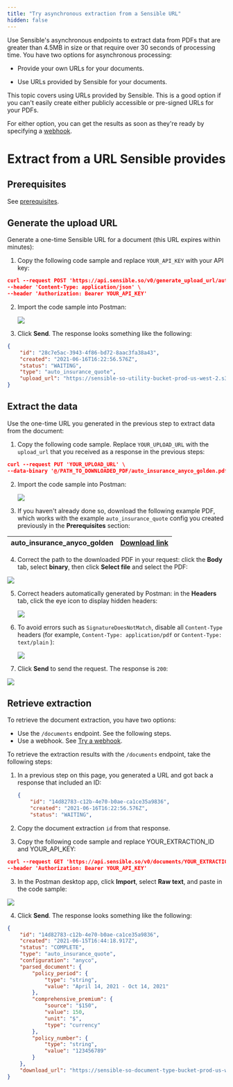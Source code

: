 ```yaml
---
title: "Try asynchronous extraction from a Sensible URL"
hidden: false
---
```


Use Sensible's asynchronous endpoints to extract data from PDFs that are greater than 4.5MB in size or that require over 30 seconds of processing time. You have two options for asynchronous processing:

- Provide your own URLs for your documents. 

- Use URLs provided by Sensible for your documents. 

This topic covers using URLs provided by Sensible. This is a good option if you can't easily create either publicly accessible or pre-signed URLs for your PDFs.

For either option, you can get the results as soon as they're ready by specifying a [webhook](doc:api-tutorial-webhook).

Extract from a URL Sensible provides
====

Prerequisites
----

See [prerequisites](doc:api-tutorial#section-prerequisites).


Generate the upload URL
----


Generate a one-time Sensible URL for a document (this URL expires within minutes): 

  1. Copy the following code sample and replace `YOUR_API_KEY` with your API key:

```json
curl --request POST 'https://api.sensible.so/v0/generate_upload_url/auto_insurance_quote' \
--header 'Content-Type: application/json' \
--header 'Authorization: Bearer YOUR_API_KEY'
```

2. Import the code sample into Postman:

   ![](https://raw.githubusercontent.com/sensible-hq/sensible-docs/main/readme-sync/assets/v0/images/api_quickstart_postman_3.png)

3. Click **Send**. The response looks something like the following:

```json
{
    "id": "28c7e5ac-3943-4f86-bd72-8aac3fa38a43",
    "created": "2021-06-16T16:22:56.576Z",
    "status": "WAITING",
    "type": "auto_insurance_quote",
    "upload_url": "https://sensible-so-utility-bucket-prod-us-west-2.s3.us-west-2.amazonaws.com/EXTRACTION_UPLOAD/sensible/fc3484c5-3f35-4129-bb29-0ad1291ee9f8/EXTRACTION/28c7e5ac-3943-4f86-bd72-8aac3fa38a43.pdf?AWSAccessKeyId=REDACTED&Expires=1623861476&Signature=REDACTED&x-amz-security-token=REDACTED"
}
```

Extract the data 
----


Use the one-time URL you generated in the previous step to extract data from the document:

1. Copy the following code sample. Replace `YOUR_UPLOAD_URL` with the `upload_url` that you received as a response in the previous steps:

```json
curl --request PUT 'YOUR_UPLOAD_URL' \
--data-binary '@/PATH_TO_DOWNLOADED_PDF/auto_insurance_anyco_golden.pdf'
```

2. Import the code sample into Postman:

   ![](https://raw.githubusercontent.com/sensible-hq/sensible-docs/main/readme-sync/assets/v0/images/api_quickstart_postman_4.png)

3. If you haven't already done so, download the following example PDF, which works with the example `auto_insurance_quote` config you created previously in the **Prerequisites** section:

| auto_insurance_anyco_golden | [Download link](https://github.com/sensible-hq/sensible-docs/raw/main/readme-sync/assets/v0/pdfs/auto_insurance_anyco_golden.pdf) |
| --------------------------- | ------------------------------------------------------------ |

4. Correct the path to the downloaded PDF in your request: click the **Body** tab, select **binary**, then click **Select file** and select the PDF:

![](https://raw.githubusercontent.com/sensible-hq/sensible-docs/main/readme-sync/assets/v0/images/quickstart_postman_1.png)

5. Correct headers automatically generated by Postman: in the **Headers** tab, click the eye icon to display hidden headers:

   ![](https://raw.githubusercontent.com/sensible-hq/sensible-docs/main/readme-sync/assets/v0/images/api_quickstart_postman_headers_1.png)

6. To avoid errors such as `SignatureDoesNotMatch`,  disable all `Content-Type` headers (for example, `Content-Type: application/pdf` or `Content-Type: text/plain` ):

   ![](https://raw.githubusercontent.com/sensible-hq/sensible-docs/main/readme-sync/assets/v0/images/api_quickstart_postman_headers_2.png)

   

7. Click **Send** to send the request. The response is  `200`:



![](https://raw.githubusercontent.com/sensible-hq/sensible-docs/main/readme-sync/assets/v0/images/api_quickstart_postman_200.png) 




Retrieve extraction
----

 To retrieve the document extraction, you have two options:

- Use the `/documents` endpoint. See the following steps.
- Use a webhook. See [Try a webhook](doc:api-tutorial-webhook).


To retrieve the extraction results with the  `/documents` endpoint, take the following steps:


1. In a previous step on this page,  you generated a URL and got back a response that included an ID:

   ```json
   {
       "id": "14d82783-c12b-4e70-b0ae-ca1ce35a9836",
       "created": "2021-06-16T16:22:56.576Z",
       "status": "WAITING",
   ```

2. Copy the document extraction `id` from that response.

3. Copy the following code sample and replace YOUR_EXTRACTION_ID and YOUR_API_KEY:

```json
curl --request GET 'https://api.sensible.so/v0/documents/YOUR_EXTRACTION_ID' \
--header 'Authorization: Bearer YOUR_API_KEY'
```

3. In the Postman desktop app, click **Import**, select **Raw text**, and paste in the code sample:

![](https://raw.githubusercontent.com/sensible-hq/sensible-docs/main/readme-sync/assets/v0/images/api_quickstart_postman_2.png)

4. Click **Send**. The response looks something like the following:

```json
{
    "id": "14d82783-c12b-4e70-b0ae-ca1ce35a9836",
    "created": "2021-06-15T16:44:18.917Z",
    "status": "COMPLETE",
    "type": "auto_insurance_quote",
    "configuration": "anyco",
    "parsed_document": {
        "policy_period": {
            "type": "string",
            "value": "April 14, 2021 - Oct 14, 2021"
        },
        "comprehensive_premium": {
            "source": "$150",
            "value": 150,
            "unit": "$",
            "type": "currency"
        },
        "policy_number": {
            "type": "string",
            "value": "123456789"
        }
    },
    "download_url": "https://sensible-so-document-type-bucket-prod-us-west-2.s3.us-west-2.amazonaws.com/sensible/fc3484c5-3f35-4129-bb29-0ad1291ee9f8/EXTRACTION/14d82783-c12b-4e70-b0ae-ca1ce35a9836.pdf?AWSAccessKeyId=ASIAR355P7ASRMWOLX6W&Expires=1623790786&Signature=REDACTED-amz-security-token=REDACTED"
}
```

